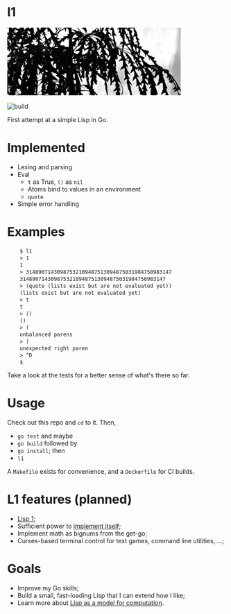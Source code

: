 # l1

<img src="/l1.jpg" width="400">

![build](https://github.com/eigenhombre/l1/actions/workflows/build.yml/badge.svg)

First attempt at a simple Lisp in Go.

# Implemented
- Lexing and parsing
- Eval
  - `t` as True, `()` as `nil`
  - Atoms bind to values in an environment
  - `quote`
- Simple error handling

# Examples

        $ l1
        > 1
        1
        > 31489071430987532109487513094875031984750983147
        31489071430987532109487513094875031984750983147
        > (quote (lists exist but are not evaluated yet))
        (lists exist but are not evaluated yet)
        > t
        t
        > ()
        ()
        > (
        unbalanced parens
        > )
        unexpected right paren
        > ^D
        $

Take a look at the tests for a better sense of what's there so far.

# Usage

Check out this repo and `cd` to it. Then,

- `go test` and maybe 
- `go build` followed by
- `go install`; then
- `l1`

A `Makefile` exists for convenience, and a `Dockerfile` for CI builds.

# L1 features (planned)

- [Lisp 1](https://en.wikipedia.org/wiki/Common_Lisp#The_function_namespace);
- Sufficient power to [implement itself](http://www.paulgraham.com/rootsoflisp.html);
- Implement math as bignums from the get-go;
- Curses-based terminal control for text games, command line utilities, ...;

# Goals

- Improve my Go skills;
- Build a small, fast-loading Lisp that I can extend how I like;
- Learn more about [Lisp as a model for computation](http://www.paulgraham.com/rootsoflisp.html).

